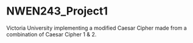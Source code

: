 # NWEN243_Project1
Victoria University implementing a modified Caesar Cipher made from a combination of Caesar Cipher 1 &amp; 2. 
